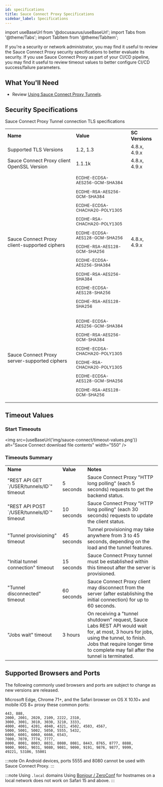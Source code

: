 ```yaml
---
id: specifications
title: Sauce Connect Proxy Specifications
sidebar_label: Specifications
---
```


import useBaseUrl from '@docusaurus/useBaseUrl';
import Tabs from '@theme/Tabs';
import TabItem from '@theme/TabItem';

If you're a security or network administrator, you may find it useful to review the Sauce Connect Proxy security specifications to better evaluate its security.
If you use Sauce Connect Proxy as part of your CI/CD pipeline, you may find it useful to review timeout values to better configure CI/CD success/failure parameters.

## What You'll Need

- Review [Using Sauce Connect Proxy Tunnels](/secure-connections/sauce-connect/proxy-tunnels).

## Security Specifications

Sauce Connect Proxy Tunnel connection TLS specifications

<table>
  <tr>
<td>
<strong>Name</strong>
   </td>
<td>
<strong>Value</strong>
   </td>
<td>
<strong>SC Versions</strong>
   </td>
  </tr>
  <tr>
<td>
Supported TLS Versions
   </td>
<td>
1.2, 1.3
   </td>
<td>
4.8.x, 4.9.x
   </td>
  </tr>
  <tr>
<td>
Sauce Connect Proxy client OpenSSL Version
   </td>
<td>
1.1.1k
   </td>
<td>
4.8.x, 4.9.x
   </td>
  </tr>
  <tr>
<td>
Sauce Connect Proxy client-supported ciphers
   </td>
<td>
   <small>
      <p>ECDHE-ECDSA-AES256-GCM-SHA384</p>
      <p>ECDHE-RSA-AES256-GCM-SHA384</p>
      <p>ECDHE-ECDSA-CHACHA20-POLY1305</p>
      <p>ECDHE-RSA-CHACHA20-POLY1305</p>
      <p>ECDHE-ECDSA-AES128-GCM-SHA256</p>
      <p>ECDHE-RSA-AES128-GCM-SHA256</p>
      <p>ECDHE-ECDSA-AES256-SHA384</p>
      <p>ECDHE-RSA-AES256-SHA384</p>
      <p>ECDHE-ECDSA-AES128-SHA256</p>
      <p>ECDHE-RSA-AES128-SHA256</p>
   </small>
   </td>
<td>
4.8.x, 4.9.x
   </td>
  </tr>
  <tr>
<td>
Sauce Connect Proxy server-supported ciphers
   </td>
<td>
   <small>
      <p>ECDHE-ECDSA-AES256-GCM-SHA384</p>
      <p>ECDHE-RSA-AES256-GCM-SHA384</p>
      <p>ECDHE-ECDSA-CHACHA20-POLY1305</p>
      <p>ECDHE-RSA-CHACHA20-POLY1305</p>
      <p>ECDHE-ECDSA-AES128-GCM-SHA256</p>
      <p>ECDHE-RSA-AES128-GCM-SHA256</p>
   </small>
   </td>
<td>

   </td>
  </tr>
</table>

## Timeout Values

### Start Timeouts

<img src={useBaseUrl('img/sauce-connect/timeout-values.png')} alt="Sauce Connect download file contents" width="550" />

### Timeouts Summary

<table>
  <tr>
<td>
<strong>Name</strong>
   </td>
<td>
<strong>Value</strong>
   </td>
<td>
<strong>Notes</strong>
   </td>
  </tr>
  <tr>
<td>
"REST API GET `/USER/tunnels/ID`" timeout
   </td>
<td>
5 seconds
   </td>
<td>
Sauce Connect Proxy "HTTP long polling" (each 5 seconds) requests to get the backend status.
   </td>
  </tr>
  <tr>
<td>
"REST API POST `/USER/tunnels/ID`" timeout
   </td>
<td>
10 seconds
   </td>
<td>
Sauce Connect Proxy "HTTP long polling" (each 30 seconds) requests to update the client status.
   </td>
  </tr>
  <tr>
<td>
"Tunnel provisioning" timeout
   </td>
<td>
45 seconds
   </td>
<td>
Tunnel provisioning may take anywhere from 3 to 45 seconds, depending on the load and the tunnel features.
   </td>
  </tr>
  <tr>
<td>
"Initial tunnel connection" timeout
   </td>
<td>
15 seconds
   </td>
<td>
Sauce Connect Proxy tunnel must be established within this timeout after the server is provisioned.
   </td>
  </tr>
  <tr>
<td>
"Tunnel disconnected" timeout
   </td>
<td>
60 seconds
   </td>
<td>
Sauce Connect Proxy client may disconnect from the server (after establishing the initial connection) for up to 60 seconds.
   </td>
  </tr>
    <tr>
<td>
"Jobs wait" timeout
   </td>
<td>
3 hours
   </td>
<td>
On receiving a "tunnel shutdown" request, Sauce Labs REST API would wait for, at most, 3 hours for jobs, using the tunnel, to finish. Jobs that require longer time to complete may fail after the tunnel is terminated.
   </td>
  </tr>
</table>

## Supported Browsers and Ports

The following commonly used browsers and ports are subject to change as new versions are released.

Microsoft Edge, Chrome 71+, and the Safari browser on OS X 10.10+ and mobile iOS 8+ proxy these common ports:

    443, 888,
    2000, 2001, 2020, 2109, 2222, 2310,
    3000, 3001, 3010, 3030, 3210, 3333,
    4000, 4001, 4201, 4040, 4321, 4502, 4503, 4567,
    5000, 5001, 5002, 5050, 5555, 5432,
    6000, 6001, 6060, 6666, 6543,
    7000, 7070, 7774, 7777,
    8000, 8001, 8003, 8031, 8080, 8081, 8443, 8765, 8777, 8888,
    9000, 9001, 9031, 9080, 9081, 9090, 9191, 9876, 9877, 9999,
    49221, 53106, 55001

:::note
On Android devices, ports 5555 and 8080 cannot be used with Sauce Connect Proxy.
:::

:::note Using `.local` domains
Using [Bonjour / ZeroConf](https://developer.apple.com/bonjour) for hostnames on a local network does not work on Safari 15 and above.
:::
